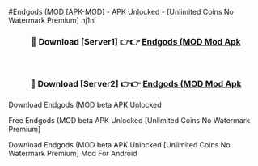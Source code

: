 #Endgods (MOD [APK-MOD] - APK Unlocked - [Unlimited Coins No Watermark Premium] nj1ni



<div align="center">

<h3>🔴 Download [Server1] 👉👉 <a href="https://momento.my/?title=Endgods_(MOD">Endgods (MOD Mod Apk</a></h3><br>

<h3>🔴 Download [Server2] 👉👉 <a href="https://momento.my/?title=Endgods_(MOD">Endgods (MOD Mod Apk</a></h3>
</div>



Download Endgods (MOD beta APK Unlocked

Free Endgods (MOD beta APK Unlocked [Unlimited Coins No Watermark Premium]

Download Endgods (MOD beta APK Unlocked [Unlimited Coins No Watermark Premium] Mod For Android
